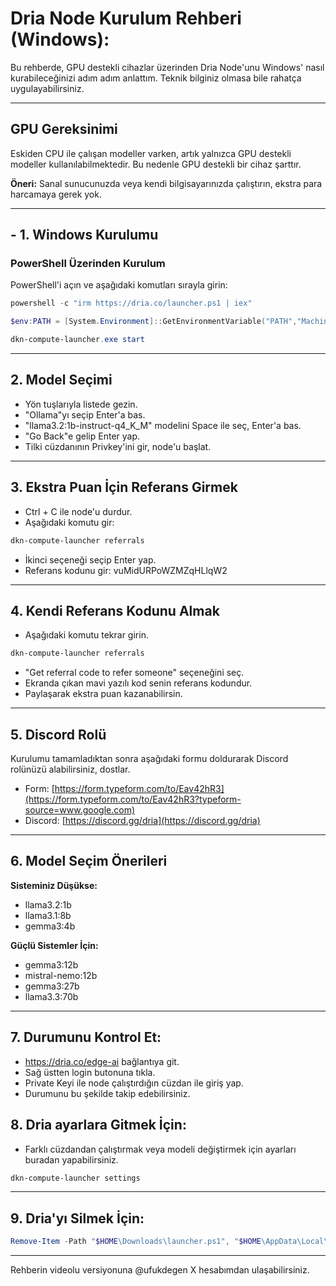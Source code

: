 # Dria Node Kurulum Rehberi (Windows):

Bu rehberde, GPU destekli cihazlar üzerinden Dria Node'unu Windows' nasıl kurabileceğinizi adım adım anlattım. Teknik bilginiz olmasa bile rahatça uygulayabilirsiniz.

---

## GPU Gereksinimi

Eskiden CPU ile çalışan modeller varken, artık yalnızca GPU destekli modeller kullanılabilmektedir. Bu nedenle GPU destekli bir cihaz şarttır.

**Öneri:**
Sanal sunucunuzda veya kendi bilgisayarınızda çalıştırın, ekstra para harcamaya gerek yok.

---

## - 1. Windows Kurulumu

### PowerShell Üzerinden Kurulum

PowerShell'i açın ve aşağıdaki komutları sırayla girin:

```powershell
powershell -c "irm https://dria.co/launcher.ps1 | iex"
```
```powershell
$env:PATH = [System.Environment]::GetEnvironmentVariable("PATH","Machine") + ";" + [System.Environment]::GetEnvironmentVariable("PATH","User")
```
```powershell
dkn-compute-launcher.exe start
```

---

## 2. Model Seçimi

- Yön tuşlarıyla listede gezin.
- "Ollama"yı seçip Enter'a bas.
- "llama3.2:1b-instruct-q4_K_M" modelini Space ile seç, Enter'a bas.
- "Go Back"e gelip Enter yap.
- Tilki cüzdanının Privkey'ini gir, node'u başlat.

---

## 3. Ekstra Puan İçin Referans Girmek

- Ctrl + C ile node'u durdur.
- Aşağıdaki komutu gir:

```powershell
dkn-compute-launcher referrals
```

- İkinci seçeneği seçip Enter yap.
- Referans kodunu gir: vuMidURPoWZMZqHLlqW2

---

## 4. Kendi Referans Kodunu Almak

- Aşağıdaki komutu tekrar girin.

```powershell
dkn-compute-launcher referrals
```

- "Get referral code to refer someone" seçeneğini seç.
- Ekranda çıkan mavi yazılı kod senin referans kodundur.
- Paylaşarak ekstra puan kazanabilirsin.

---

## 5. Discord Rolü

Kurulumu tamamladıktan sonra aşağıdaki formu doldurarak Discord rolünüzü alabilirsiniz, dostlar.

* Form: [https://form.typeform.com/to/Eav42hR3](https://form.typeform.com/to/Eav42hR3?typeform-source=www.google.com)
* Discord: [https://discord.gg/dria](https://discord.gg/dria)

---

## 6. Model Seçim Önerileri

**Sisteminiz Düşükse:**

* llama3.2:1b
* llama3.1:8b
* gemma3:4b

**Güçlü Sistemler İçin:**

* gemma3:12b
* mistral-nemo:12b
* gemma3:27b
* llama3.3:70b

---

## 7. Durumunu Kontrol Et:

- https://dria.co/edge-ai bağlantıya git.
- Sağ üstten login butonuna tıkla.
- Private Keyi ile node çalıştırdığın cüzdan ile giriş yap.
- Durumunu bu şekilde takip edebilirsiniz.


## 8. Dria ayarlara Gitmek İçin:

- Farklı cüzdandan çalıştırmak veya modeli değiştirmek için ayarları buradan yapabilirsiniz.

```powershell
dkn-compute-launcher settings
```

---

## 9. Dria'yı Silmek İçin:

```powershell
Remove-Item -Path "$HOME\Downloads\launcher.ps1", "$HOME\AppData\Local\Temp\launcher.ps1" -Force -ErrorAction SilentlyContinue
```

---

Rehberin videolu versiyonuna @ufukdegen X hesabımdan ulaşabilirsiniz.
